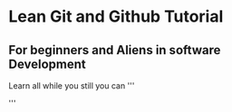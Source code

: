 # Lean Git and Github Tutorial
## For beginners and Aliens in software Development

Learn all while you still you can
'''
<?php
echo "Hello World";
?>
'''
